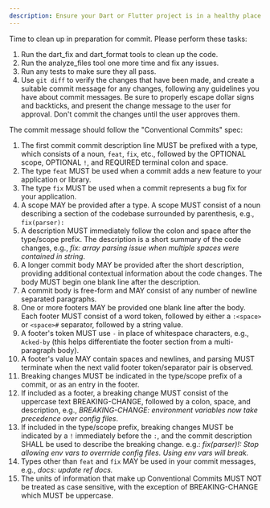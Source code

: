```yaml
---
description: Ensure your Dart or Flutter project is in a healthy place (analysis warnings and errors are addressed, for example) and prep a descriptive git commit.
---
```


Time to clean up in preparation for commit. Please perform these tasks:

1. Run the dart_fix and dart_format tools to clean up the code.
2. Run the analyze_files tool one more time and fix any issues.
3. Run any tests to make sure they all pass.
4. Use `git diff` to verify the changes that have been made, and create a suitable commit message for any changes, following any guidelines you have about commit messages. Be sure to properly escape dollar signs and backticks, and present the change message to the user for approval. Don't commit the changes until the user approves them.

The commit message should follow the "Conventional Commits" spec:

1. The first commit commit description line MUST be prefixed with a type, which consists of a noun, `feat`, `fix`, etc., followed by the OPTIONAL scope, OPTIONAL `!`, and REQUIRED terminal colon and space.
2. The type `feat` MUST be used when a commit adds a new feature to your application or library.
3. The type `fix` MUST be used when a commit represents a bug fix for your application.
4. A scope MAY be provided after a type. A scope MUST consist of a noun describing a section of the codebase surrounded by parenthesis, e.g., `fix(parser):`
5. A description MUST immediately follow the colon and space after the type/scope prefix. The description is a short summary of the code changes, e.g., _fix: array parsing issue when multiple spaces were contained in string_.
6. A longer commit body MAY be provided after the short description, providing additional contextual information about the code changes. The body MUST begin one blank line after the description.
7. A commit body is free-form and MAY consist of any number of newline separated paragraphs.
8. One or more footers MAY be provided one blank line after the body. Each footer MUST consist of a word token, followed by either a `:<space>` or `<space>#` separator, followed by a string value.
9. A footer's token MUST use `-` in place of whitespace characters, e.g., `Acked-by` (this helps differentiate the footer section from a multi-paragraph body).
10. A footer's value MAY contain spaces and newlines, and parsing MUST terminate when the next valid footer token/separator pair is observed.
11. Breaking changes MUST be indicated in the type/scope prefix of a commit, or as an entry in the footer.
12. If included as a footer, a breaking change MUST consist of the uppercase text BREAKING-CHANGE, followed by a colon, space, and description, e.g., _BREAKING-CHANGE: environment variables now take precedence over config files_.
13. If included in the type/scope prefix, breaking changes MUST be indicated by a `!` immediately before the `:`, and the commit description SHALL be used to describe the breaking change. e.g.: _fix(parser)!: Stop allowing env vars to overrride config files. Using env vars will break._
14. Types other than `feat` and `fix` MAY be used in your commit messages, e.g., _docs: update ref docs._
15. The units of information that make up Conventional Commits MUST NOT be treated as case sensitive, with the exception of BREAKING-CHANGE which MUST be uppercase.